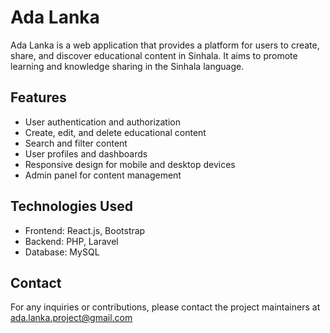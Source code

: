 # Ada Lanka

Ada Lanka is a web application that provides a platform for users to create, share, and discover educational content in Sinhala. It aims to promote learning and knowledge sharing in the Sinhala language.

## Features

- User authentication and authorization
- Create, edit, and delete educational content
- Search and filter content
- User profiles and dashboards
- Responsive design for mobile and desktop devices
- Admin panel for content management

## Technologies Used

- Frontend: React.js, Bootstrap
- Backend: PHP, Laravel
- Database: MySQL

## Contact
For any inquiries or contributions, please contact the project maintainers at [ada.lanka.project@gmail.com](mailto:ada.lanka.project@gmail.com)
